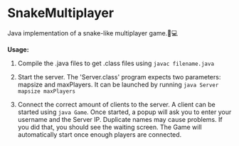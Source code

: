 # SnakeMultiplayer
Java implementation of a snake-like multiplayer game.:snake::computer:

__Usage:__
1. Compile the .java files to get .class files using `javac filename.java`

2. Start the server. The 'Server.class' program expects two parameters: mapsize and maxPlayers. It can be launched by running
`java Server mapsize maxPlayers`

3. Connect the correct amount of clients to the server. A client can be started using `java Game`.
  Once started, a popup will ask you to enter your username and the Server IP. Duplicate names may cause problems.
  If you did that, you should see the waiting screen. The Game will automatically start once enough players are connected.
